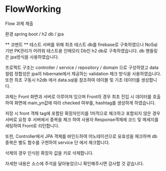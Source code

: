 # FlowWorking
Flow 과제 제출

환경 
spring boot / h2 db / jpa 

** 코멘트 ** 
테스트 서버를 위해 최초 테스트 db를 firebase로 구축하였으나 NoSql기반 PK관리가 어려워
테스트용 인메모리 Db인 h2 db로 구축하였습니다. db 핸들링은 jpa방식을 사용하였습니다.

프로젝트 구조는 controller / service / repository / domain 으로 구성하였고 data 컬럼 정합성은
jpa의 hibernate에서 제공하는 validation 체크 방식을 사용하였습니다. 또한 최초 구동시 h2db 에서 
data.sql을 참조하여 테이블 및 기초 데이터를 생성합니다.

과제는 Front 화면과 서버로 이루어져 있으며 Front의 경우 최초 진입 시 데이터를 호출하여 화면에
main_yn값에 따라 checked 여부를, hashtag를 생성하게 하였습니다.

저장 시 front 객체 tag에 포함된 확장자인지를 1차적으로 체크하고 포함되지 않은 경우 서버로 요청 후
서버에서 중복을 체크 하여 사용자 Response객체에 코드 및 메세지를 세팅하여 Front로 리턴합니다.

또한, Controller에서 JPA 객체를 바인드하여 어노테이션으로 유효성을 체크하며 db 중복은 별도 함수를
구현하여 service 단 에서 체크합니다.

삭제의 경우 인식된 확장자 값을 키로 삭제합니다.

자세한 내용은 소스에 주석을 달아놓았으니 확인해주시면 감사할 것 같습니다.
